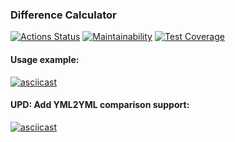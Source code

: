 ### Difference Calculator
[![Actions Status](https://github.com/warpedrhubarb/frontend-project-lvl2/workflows/hexlet-check/badge.svg)](https://github.com/warpedrhubarb/frontend-project-lvl2/actions) [![Maintainability](https://api.codeclimate.com/v1/badges/fea9c5ab8ecd5d331b34/maintainability)](https://codeclimate.com/github/warpedrhubarb/frontend-project-lvl2/maintainability) [![Test Coverage](https://api.codeclimate.com/v1/badges/fea9c5ab8ecd5d331b34/test_coverage)](https://codeclimate.com/github/warpedrhubarb/frontend-project-lvl2/test_coverage)

#### Usage example:
[![asciicast](https://asciinema.org/a/gzNBH1Um6IunbJFReqnm4FsR0.svg)](https://asciinema.org/a/gzNBH1Um6IunbJFReqnm4FsR0)

#### UPD: Add YML2YML comparison support:

[![asciicast](https://asciinema.org/a/ilqQg3EvggyZXLGUlnaFmBJ5E.svg)](https://asciinema.org/a/ilqQg3EvggyZXLGUlnaFmBJ5E)
